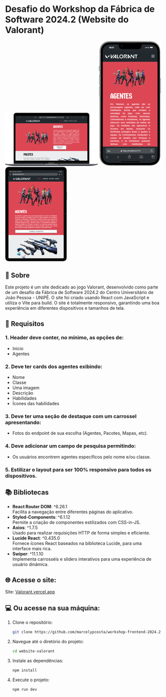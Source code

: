 # Desafio do Workshop da Fábrica de Software 2024.2 (Website do Valorant)

  <div>
    <img src="https://github.com/marcelypcosta/workshop-frontend-2024.2/blob/main/imagens-readme/website-desktop.png" alt="Imagem do Site" width="300"/>
    <img src="https://github.com/marcelypcosta/workshop-frontend-2024.2/blob/main/imagens-readme/website-mobile.png" alt="Imagem do Site" width="200"/>
    <img src="https://github.com/marcelypcosta/workshop-frontend-2024.2/blob/main/imagens-readme/website-tablet.png" alt="Imagem do Site" width="200"/>
  </div>

## 📝 Sobre

Este projeto é um site dedicado ao jogo Valorant, desenvolvido como parte de um desafio da Fábrica de Software 2024.2 do Centro Universitário de João Pessoa - UNIPÊ. O site foi criado usando React com JavaScript e utiliza o Vite para build. O site é totalmente responsivo, garantindo uma boa experiência em diferentes dispositivos e tamanhos de tela.

## 🧾 Requisitos

### 1. Header deve conter, no mínimo, as opções de:
  - Início
  - Agentes

### 2. Deve ter cards dos agentes exibindo: 
  - Nome 
  - Classe 
  - Uma imagem
  - Descrição 
  - Habilidades
  - Ícones das habilidades

### 3. Deve ter uma seção de destaque com um carrossel apresentando:
  - Fotos do endpoint de sua escolha (Agentes, Pacotes, Mapas, etc).

### 4. Deve adicionar um campo de pesquisa permitindo:
  - Os usuários encontrem agentes específicos pelo nome e/ou classe.
  
### 5. Estilizar o layout para ser 100% responsivo para todos os dispositivos.

## 📚 Bibliotecas

- **React Router DOM**: ^6.26.1  
  Facilita a navegação entre diferentes páginas do aplicativo.
- **Styled-Components**: ^6.1.12  
  Permite a criação de componentes estilizados com CSS-in-JS.
- **Axios**: ^1.7.5  
  Usado para realizar requisições HTTP de forma simples e eficiente.
- **Lucide React**: ^0.435.0  
  Fornece ícones React baseados na biblioteca Lucide, para uma interface mais rica.
- **Swiper**: ^11.1.10  
  Implementa carrosséis e sliders interativos para uma experiência de usuário dinâmica.

## 🌐 Acesse o site:

Site: [Valorant.vercel.app](https://workshop-frontend-2024-2-dun.vercel.app/)

## 💻 Ou acesse na sua máquina:

1. Clone o repositório:
   ```bash
   git clone https://github.com/marcelypcosta/workshop-frontend-2024.2.git
   
1. Navegue até o diretório do projeto:
   ```bash
   cd website-valorant
   
1. Instale as dependências:
   ```bash
   npm install

1. Execute o projeto:
   ```bash
   npm run dev
